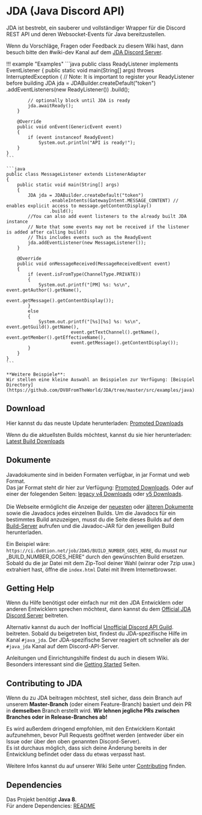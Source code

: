 # JDA (Java Discord API)
JDA ist bestrebt, ein sauberer und vollständiger Wrapper für die Discord REST API und deren Websocket-Events für Java bereitzustellen.

Wenn du Vorschläge, Fragen oder Feedback zu diesem Wiki hast, dann besuch bitte den #wiki-dev Kanal auf dem [JDA Discord Server](https://discord.gg/0hMr4ce0tIk3pSjp).

!!! example "Examples"
    ```java
    public class ReadyListener implements EventListener
    {
        public static void main(String[] args)
                throws InterruptedException
        {
            // Note: It is important to register your ReadyListener before building
            JDA jda = JDABuilder.createDefault("token")
                .addEventListeners(new ReadyListener())
                .build();

            // optionally block until JDA is ready
            jda.awaitReady();
        }

        @Override
        public void onEvent(GenericEvent event)
        {
            if (event instanceof ReadyEvent)
                System.out.println("API is ready!");
        }
    }
    ```

    ```java
    public class MessageListener extends ListenerAdapter
    {
        public static void main(String[] args)
        {
            JDA jda = JDABuilder.createDefault("token")
                    .enableIntents(GatewayIntent.MESSAGE_CONTENT) // enables explicit access to message.getContentDisplay()
                    .build();
            //You can also add event listeners to the already built JDA instance
            // Note that some events may not be received if the listener is added after calling build()
            // This includes events such as the ReadyEvent
            jda.addEventListener(new MessageListener());
        }

        @Override
        public void onMessageReceived(MessageReceivedEvent event)
        {
            if (event.isFromType(ChannelType.PRIVATE))
            {
                System.out.printf("[PM] %s: %s\n", event.getAuthor().getName(),
                                        event.getMessage().getContentDisplay());
            }
            else
            {
                System.out.printf("[%s][%s] %s: %s\n", event.getGuild().getName(),
                            event.getTextChannel().getName(), event.getMember().getEffectiveName(),
                            event.getMessage().getContentDisplay());
            }
        }
    }
    ```

    **Weitere Beispiele**:
    Wir stellen eine kleine Auswahl an Beispielen zur Verfügung: [Beispiel Directory](https://github.com/DV8FromTheWorld/JDA/tree/master/src/examples/java).

## Download
Hier kannst du das neuste Update herunterladen:
[Promoted Downloads](https://github.com/DV8FromTheWorld/JDA/releases)

Wenn du die aktuellsten Builds möchtest, kannst du sie hier herunterladen: [Latest Build Downloads](https://ci.dv8tion.net/job/JDA5/)

## Dokumente
Javadokumente sind in beiden Formaten verfügbar, in jar Format und web Format.<br>
Das jar Format steht dir hier zur Verfügung: [Promoted Downloads](https://github.com/DV8FromTheWorld/JDA/releases). Oder auf einer der folegenden Seiten: [legacy v4 Downloads](https://ci.dv8tion.net/job/JDA/) oder [v5 Downloads](https://ci.dv8tion.net/job/JDA5/).<br>
<br>
Die Webseite ermöglicht die Anzeige der [neuesten](https://ci.dv8tion.net/job/JDA5/javadoc/) oder [älteren Dokumente](https://ci.dv8tion.net/job/JDA/javadoc/)  sowie die Javadocs jedes einzelnen Builds. 
Um die Javadocs für ein bestimmtes Build anzuzeigen, musst du die Seite dieses Builds auf dem [Build-Server](https://ci.dv8tion.net/job/JDA5/) aufrufen und 
die Javadoc-JAR für den jeweiligen Build herunterladen.<br>

Ein Beispiel wäre: `https://ci.dv8tion.net/job/JDA5/BUILD_NUMBER_GOES_HERE`, du musst nur „BUILD_NUMBER_GOES_HERE“ durch den gewünschten Build ersetzen.<br>
Sobald du die jar Datei mit dem Zip-Tool deiner Wahl (winrar oder 7zip usw.) 
extrahiert hast, öffne die `index.html` Datei mit Ihrem Internetbrowser.

## Getting Help
Wenn du Hilfe benötigst oder einfach nur mit den JDA Entwicklern oder anderen Entwicklern sprechen möchtest, dann kannst du dem [Official JDA Discord Server](https://discord.gg/0hMr4ce0tIl3SLv5) beitreten.

Alternativ kannst du auch der Inofficial  [Unofficial Discord API Guild](https://discord.gg/discord-api). beitreten. 
Sobald du beigetreten bist, findest du JDA-spezifische Hilfe im Kanal  `#java_jda`. 
Der JDA-spezifische Server reagiert oft schneller als der `#java_jda` Kanal auf dem Discord-API-Server.

Anleitungen und Einrichtungshilfe findest du auch in diesem Wiki.
Besonders interessant sind die [Getting Started](../using-jda/getting-started.md) Seiten.

## Contributing to JDA
Wenn du zu JDA beitragen möchtest, stell sicher, dass dein Branch auf unserem **Master-Branch** (oder einem Feature-Branch)
basiert und dein PR in **demselben** Branch erstellt wird. **Wir lehnen jegliche PRs zwischen Branches oder in Release-Branches ab!**

Es wird außerdem dringend empfohlen, mit den Entwicklern Kontakt aufzunehmen, bevor Pull Requests geöffnet werden (entweder über ein Issue oder über den oben genannten Discord-Server).<br>
Es ist durchaus möglich, dass sich deine Änderung bereits in der Entwicklung befindet oder dass du etwas verpasst hast.
 
Weitere Infos kannst du auf unserer Wiki Seite unter [Contributing](../contributing/contributing.md) finden.

## Dependencies
Das Projekt benötigt **Java 8**.<br>
Für andere Dependencies: [README](https://github.com/DV8FromTheWorld/JDA/tree/master/README.md)
